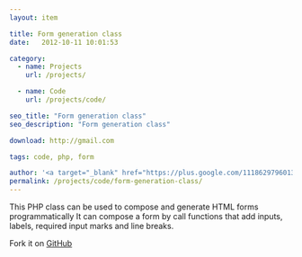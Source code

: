 ```yaml
---
layout: item

title: Form generation class
date:   2012-10-11 10:01:53

category:
  - name: Projects
    url: /projects/

  - name: Code
    url: /projects/code/

seo_title: "Form generation class"
seo_description: "Form generation class"

download: http://gmail.com

tags: code, php, form

author: '<a target="_blank" href="https://plus.google.com/111862979601357461785" rel="publisher">Sasha Khamkov</a>'
permalink: /projects/code/form-generation-class/
---
```


This PHP class can be used to compose and generate HTML forms programmatically It can compose a form by call functions that add inputs, labels, required input marks and line breaks.

Fork it on <a title="PHP form generation class" href="https://github.com/sanusart/PHP-form-generation-class" target="_blank">GitHub</a>